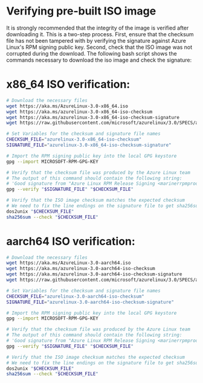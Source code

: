 # Verifying pre-built ISO image

It is strongly recommended that the integrity of the image is verified after downloading it. This is a two-step process. First, ensure that the checksum file has not been tampered with by verifying the signature against Azure Linux's RPM signing public key. Second, check that the ISO image was not corrupted during the download. The following bash script shows the commands necessary to download the iso image and check the signature:

# x86_64 ISO verification:
```bash
# Download the necessary files
wget https://aka.ms/AzureLinux-3.0-x86_64.iso
wget https://aka.ms/azurelinux-3.0-x86_64-iso-checksum
wget https://aka.ms/azurelinux-3.0-x86_64-iso-checksum-signature
wget https://raw.githubusercontent.com/microsoft/azurelinux/3.0/SPECS/azurelinux-repos/MICROSOFT-RPM-GPG-KEY

# Set Variables for the checksum and signature file names
CHECKSUM_FILE="azurelinux-3.0-x86_64-iso-checksum"
SIGNATURE_FILE="azurelinux-3.0-x86_64-iso-checksum-signature"

# Import the RPM signing public key into the local GPG keystore
gpg --import MICROSOFT-RPM-GPG-KEY

# Verify that the checksum file was produced by the Azure Linux team
# The output of this command should contain the following string:
# 'Good signature from "Azure Linux RPM Release Signing <marinerrpmprod@microsoft.com>"'
gpg --verify "$SIGNATURE_FILE" "$CHECKSUM_FILE"

# Verify that the ISO image checksum matches the expected checksum
# We need to fix the line endings on the signature file to get sha256sum to accept it
dos2unix "$CHECKSUM_FILE"
sha256sum --check "$CHECKSUM_FILE"
```

# aarch64 ISO verification:
```bash
# Download the necessary files
wget https://aka.ms/AzureLinux-3.0-aarch64.iso
wget https://aka.ms/azurelinux-3.0-aarch64-iso-checksum
wget https://aka.ms/azurelinux-3.0-aarch64-iso-checksum-signature
wget https://raw.githubusercontent.com/microsoft/azurelinux/3.0/SPECS/azurelinux-repos/MICROSOFT-RPM-GPG-KEY

# Set Variables for the checksum and signature file names
CHECKSUM_FILE="azurelinux-3.0-aarch64-iso-checksum"
SIGNATURE_FILE="azurelinux-3.0-aarch64-iso-checksum-signature"

# Import the RPM signing public key into the local GPG keystore
gpg --import MICROSOFT-RPM-GPG-KEY

# Verify that the checksum file was produced by the Azure Linux team
# The output of this command should contain the following string:
# 'Good signature from "Azure Linux RPM Release Signing <marinerrpmprod@microsoft.com>"'
gpg --verify "$SIGNATURE_FILE" "$CHECKSUM_FILE"

# Verify that the ISO image checksum matches the expected checksum
# We need to fix the line endings on the signature file to get sha256sum to accept it
dos2unix "$CHECKSUM_FILE"
sha256sum --check "$CHECKSUM_FILE"
```
